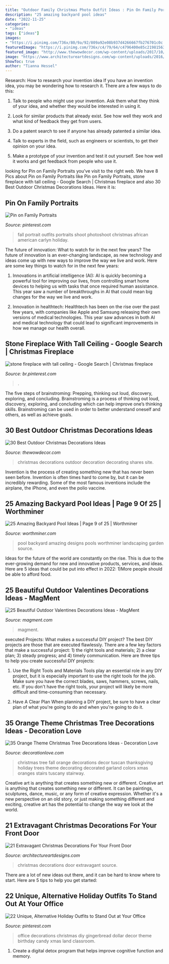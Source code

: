 ```yaml
---
title: "Outdoor Family Christmas Photo Outfit Ideas : Pin On Family Portraits"
description: "25 amazing backyard pool ideas"
date: "2022-11-25"
categories:
- "ideas"
tags: ["ideas"]
images:
- "https://i.pinimg.com/736x/80/9a/92/809a92e08b937d4266667fb276701c0c.jpg"
featuredImage: "https://i.pinimg.com/736x/c4/79/64/c4796400e85c2198156310b7a0a86c8b.jpg"
featured_image: "http://www.thewowdecor.com/wp-content/uploads/2017/10/Best-Outdoor-Christmas-Decorations-19.jpg"
image: "https://www.architectureartdesigns.com/wp-content/uploads/2016/11/18-20.jpg"
ShowToc: true
author: "Tianna Hessel"
---
```



Research: How to research your invention idea
If you have an invention idea, you may be wondering how to research it. There are a few ways to do this:
1. Talk to people who might use your invention. Ask them what they think of your idea, and whether they would be interested in using it.

2. Look for similar products that already exist. See how well they work and what kind of feedback they get from users.

3. Do a patent search to see if anyone has already patented a similar idea.

4. Talk to experts in the field, such as engineers or scientists, to get their opinion on your idea.

5. Make a prototype of your invention and test it out yourself. See how well it works and get feedback from people who use it.

	

		
looking for Pin on Family Portraits you've visit to the right web. We have 8 Pics about Pin on Family Portraits like Pin on Family Portraits, stone fireplace with tall ceiling - Google Search | Christmas fireplace and also 30 Best Outdoor Christmas Decorations Ideas. Here it is:
		
    
## Pin On Family Portraits

<img loading=lazy src="https://i.pinimg.com/736x/54/73/68/547368c0e1cc0ab39eed722100c56970.jpg" onerror="this.onerror=null;this.src='https://tse4.mm.bing.net/th?id=OIP.3GBe33wLQ__M8spSrc3XrAHaLH&amp;pid=15.1';" alt="Pin on Family Portraits">

_Source: pinterest.com_

>fall portrait outfits portraits shoot photoshoot christmas african american carlyn holiday. 

	

The future of innovation: What to watch for in the next few years?
The future of innovation is an ever-changing landscape, as new technology and ideas come up with new ways to improve the way we live and work. Here are some key things to watch for in the next few years: 
1. Innovations in artificial intelligence (AI): AI is quickly becoming a powerful tool for improving our lives, from controlling smart home devices to helping us with tasks that once required human assistance. This year saw a number of breakthroughs in AI that could mean big changes for the way we live and work. 

2. Innovation in healthtech: Healthtech has been on the rise over the past few years, with companies like Apple and Samsung releasing their own versions of medical technologies. This year saw advances in both AI and medical technology that could lead to significant improvements in how we manage our health overall. 


    
## Stone Fireplace With Tall Ceiling - Google Search | Christmas Fireplace

<img loading=lazy src="https://i.pinimg.com/736x/c4/79/64/c4796400e85c2198156310b7a0a86c8b.jpg" onerror="this.onerror=null;this.src='https://tse4.mm.bing.net/th?id=OIP.UtwcblyAzpsnF-DNWk-lMgHaK0&amp;pid=15.1';" alt="stone fireplace with tall ceiling - Google Search | Christmas fireplace">

_Source: br.pinterest.com_

>. 

	

The five steps of brainstroming: Prepping, thinking out loud, discovery, exploring, and concluding.
Brainstroming is a process of thinking out loud, discovery, exploring, and concluding which can help improve one’s thinking skills. Brainstroming can be used in order to better understand oneself and others, as well as achieve goals.

    
## 30 Best Outdoor Christmas Decorations Ideas

<img loading=lazy src="http://www.thewowdecor.com/wp-content/uploads/2017/10/Best-Outdoor-Christmas-Decorations-19.jpg" onerror="this.onerror=null;this.src='https://tse2.mm.bing.net/th?id=OIP.LKEcjWoV6-FI-3mBfM4qIwAAAA&amp;pid=15.1';" alt="30 Best Outdoor Christmas Decorations Ideas">

_Source: thewowdecor.com_

>christmas decorations outdoor decoration decorating shares site. 

	

Invention is the process of creating something new that has never been seen before. Invention is often times hard to come by, but it can be incredibly rewarding. Some of the most famous inventions include the airplane, the iPhone, and even the polio vaccine.

    
## 25 Amazing Backyard Pool Ideas | Page 9 Of 25 | Worthminer

<img loading=lazy src="http://www.worthminer.com/wp-content/uploads/2018/07/Pool-9.jpg" onerror="this.onerror=null;this.src='https://tse4.mm.bing.net/th?id=OIP.2g8YqHm7d-GOaQdQVQbFfwHaLG&amp;pid=15.1';" alt="25 Amazing Backyard Pool Ideas | Page 9 of 25 | Worthminer">

_Source: worthminer.com_

>pool backyard amazing designs pools worthminer landscaping garden source. 

	

Ideas for the future of the world are constantly on the rise. This is due to the ever-growing demand for new and innovative products, services, and ideas. Here are 5 ideas that could be put into effect in 2022: 1)More people should be able to afford food. 

    
## 25 Beautiful Outdoor Valentines Decorations Ideas - MagMent

<img loading=lazy src="http://magment.com/wp-content/uploads/2016/11/Rustic-Valentines-Day-Wreath.jpg" onerror="this.onerror=null;this.src='https://tse2.mm.bing.net/th?id=OIP.uaGluAFqazaOjjqksJOxNAHaKU&amp;pid=15.1';" alt="25 Beautiful Outdoor Valentines Decorations Ideas - MagMent">

_Source: magment.com_

>magment. 

	

executed Projects: What makes a successful DIY project?
The best DIY projects are those that are executed flawlessly. There are a few key factors that make a successful project: 1) the right tools and materials; 2) a clear plan; 3) steady progress; and 4) timely communication. Here are three tips to help you create successful DIY projects:
1. Use the Right Tools and Materials
Tools play an essential role in any DIY project, but it is especially important to use the right tools for the job. Make sure you have the correct blades, saws, hammers, screws, nails, etc. If you don't have the right tools, your project will likely be more difficult and time-consuming than necessary.

2. Have A Clear Plan
When planning a DIY project, be sure to have a clear plan of what you're going to do and when you're going to do it.

    
## 35 Orange Theme Christmas Tree Decorations Ideas - Decoration Love

<img loading=lazy src="http://www.decorationlove.com/wp-content/uploads/2016/10/Tuscan-Christmas-Tree.jpg" onerror="this.onerror=null;this.src='https://tse2.mm.bing.net/th?id=OIP.lEMc8yXFTVMF7NFqN33rRQHaLH&amp;pid=15.1';" alt="35 Orange Theme Christmas Tree Decorations Ideas - Decoration Love">

_Source: decorationlove.com_

>christmas tree fall orange decorations decor tuscan thanksgiving holiday trees theme decorating decorated garland colors xmas oranges stairs tuscany stairway. 

	

Creative art is anything that creates something new or different.
Creative art is anything that creates something new or different. It can be paintings, sculptures, dance, music, or any form of creative expression. Whether it's a new perspective on an old story, or just making something different and exciting, creative art has the potential to change the way we look at the world.

    
## 21 Extravagant Christmas Decorations For Your Front Door

<img loading=lazy src="https://www.architectureartdesigns.com/wp-content/uploads/2016/11/18-20.jpg" onerror="this.onerror=null;this.src='https://tse1.mm.bing.net/th?id=OIP.s-mVaLVPQcTP4spry4ryGAAAAA&amp;pid=15.1';" alt="21 Extravagant Christmas Decorations For Your Front Door">

_Source: architectureartdesigns.com_

>christmas decorations door extravagant source. 

	

There are a lot of new ideas out there, and it can be hard to know where to start. Here are 5 tips to help you get started: 

    
## 22 Unique, Alternative Holiday Outfits To Stand Out At Your Office

<img loading=lazy src="https://i.pinimg.com/736x/80/9a/92/809a92e08b937d4266667fb276701c0c.jpg" onerror="this.onerror=null;this.src='https://tse4.mm.bing.net/th?id=OIP.Ft-VKN7R5klUyjT6qgX6JgHaJ4&amp;pid=15.1';" alt="22 Unique, Alternative Holiday Outfits to Stand Out at Your Office">

_Source: pinterest.com_

>office decorations christmas diy gingerbread dollar decor theme birthday candy xmas land classroom. 

	

1. Create a digital detox program that helps improve cognitive function and memory.

